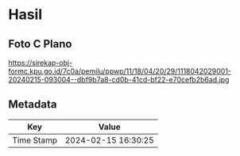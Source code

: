 # Hasil

## Foto C Plano

https://sirekap-obj-formc.kpu.go.id/7c0a/pemilu/ppwp/11/18/04/20/29/1118042029001-20240215-093004--dbf9b7a8-cd0b-41cd-bf22-e70cefb2b6ad.jpg


## Metadata

| Key        | Value               |
| ---------- | ------------------- |
| Time Stamp | 2024-02-15 16:30:25 |



